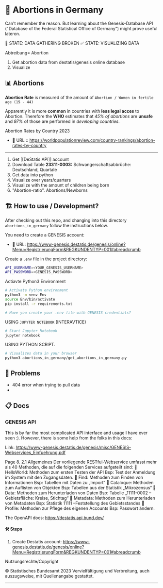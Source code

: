 # 🤰 Abortions in Germany
Can't remember the reason.
But learning about the Genesis-Database API ("Database of the
Federal Statistical Office of Germany") might prove useful lateron.

🛑 STATE: DATA GATHERING BROKEN
✅ STATE: VISUALIZING DATA

Abtreibung= Abortion

1. Get abortion data from destatis/genesis online database
2. Visualize



## 📊 Abortions
**Abortion Rate** is measured of the amount of `Abortion / Women in fertile age (15 - 44)`

Apparently it is more **common** in countries with **less legal acces** to Abortion.
Therefore the **WHO** estimates that *45% of abortions* are **unsafe** and *97%* of those are performed in *developing countries*.

Abortion Rates by Country 2023
- 🔗 URL :: https://worldpopulationreview.com/country-rankings/abortion-rates-by-country

---

1. Get [[DeStatis API]] account
2. Download Table **23311-0003:** Schwangerschaftsabbrüche: Deutschland, Quartale
3. Get data into python
4. Visualize over years/quarters
5. Visualize with the amount of children being born
6. "Abortion-ratio". Abortions/Newborns



## 🏗️ How to use / Development?
After checking out this repo, and changing into this directory `abortions_in_germany` follow the instructions below.

You need to create a GENESIS account:
- 🔗 URL: https://www-genesis.destatis.de/genesis/online?Menu=RegistrierungForm&REGKUNDENTYP=001#abreadcrumb

Create a `.env` file in the project directory:
```BASH
API_USERNAME=<YOUR_GENESIS_USERNAME>
API_PASSWORD=<GENESIS_PASSWORD>
```

Actiavte Python3 Environment
```BASH
# Activate Python environment
python3 -m venv Env
source Env/bin/activate
pip install -r requirements.txt

# Have you create your .env file with GENESIS credentials?
```


USING `JUPYTER NOTEBOOK` (INTERAVTICE)
```BASH
# Start Jupyter Notebook
jupyter notebook
```


USING PYTHON SCRIPT.
```BASH
# Visualizes data in your browser
python3 abortions_in_germany/get_abortions_in_germany.py
```

## 🚧 Problems
- 404 error when trying to pull data
-


## 📋️ Docs

### GENESIS API
This is by far the most complicated API interface and usage I have ever seen :). However, there is some help from the folks in this docs:

Link: https://www-genesis.destatis.de/genesis/misc/GENESIS-Webservices_Einfuehrung.pdf

Page 8.
2.1 Allgemeines
Der vorliegende RESTful-Webservice umfasst mehr als 40 Methoden, die auf die folgenden
Services aufgeteilt sind:
 HelloWorld: Methoden zum ersten Testen der API
Bsp: Test der Anmeldung im System mit den Zugangsdaten.
 Find: Methoden zum Finden von Informationen
Bsp: Tabellen mit Daten zu „Import“
 Cataloque: Methoden zum Auflisten von Objekten
Bsp: Tabellen aus der Statistik „Mikrozensus“
 Data: Methoden zum Herunterladen von Daten
Bsp: Tabelle „11111-0002 – Gebietsfläche: Kreise, Stichtag“
 Metadata: Methoden zum Herunterladen von Metadaten
Bsp: Statistik 11111 –Feststellung des Gebietsstandes
 Profile: Methoden zur Pflege des eigenen Accounts
Bsp: Passwort ändern.


The OpenAPI docs: https://destatis.api.bund.dev/

#### 🛠️ Steps
1. Create Destatis account: https://www-genesis.destatis.de/genesis/online?Menu=RegistrierungForm&REGKUNDENTYP=001#abreadcrumb


Nutzungsrechte/Copyright

© Statistisches Bundesamt 2023
Vervielfältigung und Verbreitung, auch auszugsweise, mit Quellenangabe gestattet.


---